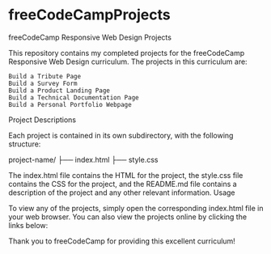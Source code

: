 # freeCodeCampProjects

freeCodeCamp Responsive Web Design Projects

This repository contains my completed projects for the freeCodeCamp Responsive Web Design curriculum. The projects in this curriculum are:

    Build a Tribute Page
    Build a Survey Form
    Build a Product Landing Page
    Build a Technical Documentation Page
    Build a Personal Portfolio Webpage

Project Descriptions

Each project is contained in its own subdirectory, with the following structure:

project-name/
├── index.html
├── style.css

The index.html file contains the HTML for the project, the style.css file contains the CSS for the project, and the README.md file contains a description of the project and any other relevant information.
Usage

To view any of the projects, simply open the corresponding index.html file in your web browser. You can also view the projects online by clicking the links below:


Thank you to freeCodeCamp for providing this excellent curriculum!
